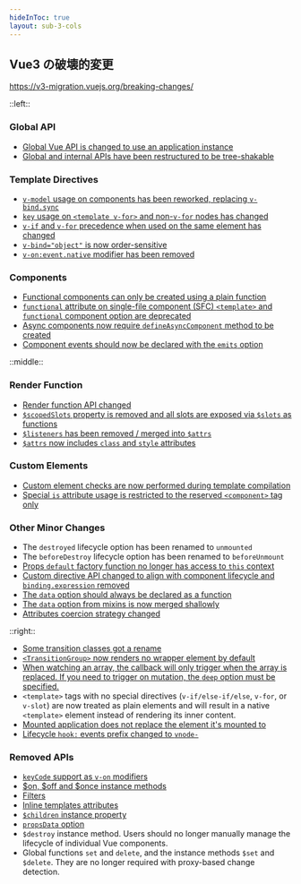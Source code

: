 ```yaml
---
hideInToc: true
layout: sub-3-cols
---
```


## Vue3 の破壊的変更

<https://v3-migration.vuejs.org/breaking-changes/>

::left::

### Global API

- [Global Vue API is changed to use an application instance](https://v3-migration.vuejs.org/breaking-changes/global-api.html)
- [Global and internal APIs have been restructured to be tree-shakable](https://v3-migration.vuejs.org/breaking-changes/global-api-treeshaking.html)

### Template Directives

- [`v-model` usage on components has been reworked, replacing `v-bind.sync`](https://v3-migration.vuejs.org/breaking-changes/v-model.html)
- [`key` usage on `<template v-for>` and non-`v-for` nodes has changed](https://v3-migration.vuejs.org/breaking-changes/key-attribute.html)
- [`v-if` and `v-for` precedence when used on the same element has changed](https://v3-migration.vuejs.org/breaking-changes/v-if-v-for.html)
- [`v-bind="object"` is now order-sensitive](https://v3-migration.vuejs.org/breaking-changes/v-bind.html)
- [`v-on:event.native` modifier has been removed](https://v3-migration.vuejs.org/breaking-changes/v-on-native-modifier-removed.html)

### Components

- [Functional components can only be created using a plain function](https://v3-migration.vuejs.org/breaking-changes/functional-components.html)
- [`functional` attribute on single-file component (SFC) `<template>` and `functional` component option are deprecated](https://v3-migration.vuejs.org/breaking-changes/functional-components.html)
- [Async components now require `defineAsyncComponent` method to be created](https://v3-migration.vuejs.org/breaking-changes/async-components.html)
- [Component events should now be declared with the `emits` option](https://v3-migration.vuejs.org/breaking-changes/emits-option.html)

::middle::

### Render Function

- [Render function API changed](https://v3-migration.vuejs.org/breaking-changes/render-function-api.html)
- [`$scopedSlots` property is removed and all slots are exposed via `$slots` as functions](https://v3-migration.vuejs.org/breaking-changes/slots-unification.html)
- [`$listeners` has been removed / merged into `$attrs`](https://v3-migration.vuejs.org/breaking-changes/listeners-removed)
- [`$attrs` now includes `class` and `style` attributes](https://v3-migration.vuejs.org/breaking-changes/attrs-includes-class-style.md)

### Custom Elements

- [Custom element checks are now performed during template compilation](https://v3-migration.vuejs.org/breaking-changes/custom-elements-interop.html)
- [Special `is` attribute usage is restricted to the reserved `<component>` tag only](https://v3-migration.vuejs.org/breaking-changes/custom-elements-interop.html#customized-built-in-elements)

### Other Minor Changes

- The `destroyed` lifecycle option has been renamed to `unmounted`
- The `beforeDestroy` lifecycle option has been renamed to `beforeUnmount`
- [Props `default` factory function no longer has access to `this` context](https://v3-migration.vuejs.org/breaking-changes/props-default-this.html)
- [Custom directive API changed to align with component lifecycle and `binding.expression` removed](https://v3-migration.vuejs.org/breaking-changes/custom-directives.html)
- [The `data` option should always be declared as a function](https://v3-migration.vuejs.org/breaking-changes/data-option.html)
- [The `data` option from mixins is now merged shallowly](https://v3-migration.vuejs.org/breaking-changes/data-option.html#mixin-merge-behavior-change)
- [Attributes coercion strategy changed](https://v3-migration.vuejs.org/breaking-changes/attribute-coercion.html)

::right::

- [Some transition classes got a rename](https://v3-migration.vuejs.org/breaking-changes/transition.html)
- [`<TransitionGroup>` now renders no wrapper element by default](https://v3-migration.vuejs.org/breaking-changes/transition-group.html)
- [When watching an array, the callback will only trigger when the array is replaced. If you need to trigger on mutation, the `deep` option must be specified.](https://v3-migration.vuejs.org/breaking-changes/watch.html)
- `<template>` tags with no special directives (`v-if/else-if/else`, `v-for`, or `v-slot`) are now treated as plain elements and will result in a native `<template>` element instead of rendering its inner content.
- [Mounted application does not replace the element it's mounted to](https://v3-migration.vuejs.org/breaking-changes/mount-changes.html)
- [Lifecycle `hook:` events prefix changed to `vnode-`](https://v3-migration.vuejs.org/breaking-changes/vnode-lifecycle-events.html)

### Removed APIs

- [`keyCode` support as `v-on` modifiers](https://v3-migration.vuejs.org/breaking-changes/keycode-modifiers.html)
- [$on, $off and \$once instance methods](https://v3-migration.vuejs.org/breaking-changes/events-api.html)
- [Filters](https://v3-migration.vuejs.org/breaking-changes/filters.html)
- [Inline templates attributes](https://v3-migration.vuejs.org/breaking-changes/inline-template-attribute.html)
- [`$children` instance property](https://v3-migration.vuejs.org/breaking-changes/children.html)
- [`propsData` option](https://v3-migration.vuejs.org/breaking-changes/props-data.html)
- `$destroy` instance method. Users should no longer manually manage the lifecycle of individual Vue components.
- Global functions `set` and `delete`, and the instance methods `$set` and `$delete`. They are no longer required with proxy-based change detection.

<style>
.sub-3-cols {
  zoom: 60%;
}
</style>
